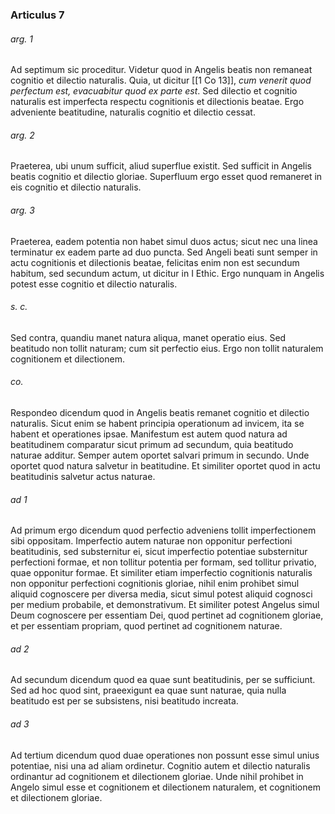 ### Articulus 7

###### arg. 1
Ad septimum sic proceditur. Videtur quod in Angelis beatis non remaneat cognitio et dilectio naturalis. Quia, ut dicitur [[1 Co 13]], *cum venerit quod perfectum est, evacuabitur quod ex parte est*. Sed dilectio et cognitio naturalis est imperfecta respectu cognitionis et dilectionis beatae. Ergo adveniente beatitudine, naturalis cognitio et dilectio cessat.

###### arg. 2
Praeterea, ubi unum sufficit, aliud superflue existit. Sed sufficit in Angelis beatis cognitio et dilectio gloriae. Superfluum ergo esset quod remaneret in eis cognitio et dilectio naturalis.

###### arg. 3
Praeterea, eadem potentia non habet simul duos actus; sicut nec una linea terminatur ex eadem parte ad duo puncta. Sed Angeli beati sunt semper in actu cognitionis et dilectionis beatae, felicitas enim non est secundum habitum, sed secundum actum, ut dicitur in I Ethic. Ergo nunquam in Angelis potest esse cognitio et dilectio naturalis.

###### s. c.
Sed contra, quandiu manet natura aliqua, manet operatio eius. Sed beatitudo non tollit naturam; cum sit perfectio eius. Ergo non tollit naturalem cognitionem et dilectionem.

###### co.
Respondeo dicendum quod in Angelis beatis remanet cognitio et dilectio naturalis. Sicut enim se habent principia operationum ad invicem, ita se habent et operationes ipsae. Manifestum est autem quod natura ad beatitudinem comparatur sicut primum ad secundum, quia beatitudo naturae additur. Semper autem oportet salvari primum in secundo. Unde oportet quod natura salvetur in beatitudine. Et similiter oportet quod in actu beatitudinis salvetur actus naturae.

###### ad 1
Ad primum ergo dicendum quod perfectio adveniens tollit imperfectionem sibi oppositam. Imperfectio autem naturae non opponitur perfectioni beatitudinis, sed substernitur ei, sicut imperfectio potentiae substernitur perfectioni formae, et non tollitur potentia per formam, sed tollitur privatio, quae opponitur formae. Et similiter etiam imperfectio cognitionis naturalis non opponitur perfectioni cognitionis gloriae, nihil enim prohibet simul aliquid cognoscere per diversa media, sicut simul potest aliquid cognosci per medium probabile, et demonstrativum. Et similiter potest Angelus simul Deum cognoscere per essentiam Dei, quod pertinet ad cognitionem gloriae, et per essentiam propriam, quod pertinet ad cognitionem naturae.

###### ad 2
Ad secundum dicendum quod ea quae sunt beatitudinis, per se sufficiunt. Sed ad hoc quod sint, praeexigunt ea quae sunt naturae, quia nulla beatitudo est per se subsistens, nisi beatitudo increata.

###### ad 3
Ad tertium dicendum quod duae operationes non possunt esse simul unius potentiae, nisi una ad aliam ordinetur. Cognitio autem et dilectio naturalis ordinantur ad cognitionem et dilectionem gloriae. Unde nihil prohibet in Angelo simul esse et cognitionem et dilectionem naturalem, et cognitionem et dilectionem gloriae.

